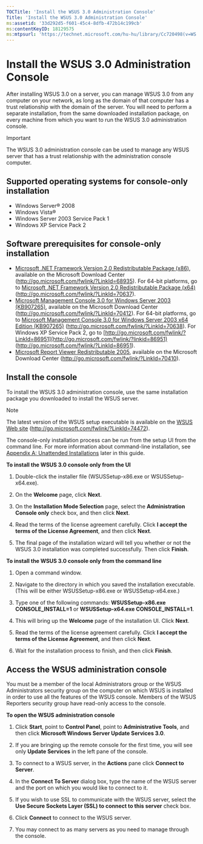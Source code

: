 ```yaml
---
TOCTitle: 'Install the WSUS 3.0 Administration Console'
Title: 'Install the WSUS 3.0 Administration Console'
ms:assetid: '33d292d5-f601-45c4-8dfb-472b14c199cb'
ms:contentKeyID: 18129575
ms:mtpsurl: 'https://technet.microsoft.com/hu-hu/library/Cc720498(v=WS.10)'
---
```


Install the WSUS 3.0 Administration Console
===========================================

After installing WSUS 3.0 on a server, you can manage WSUS 3.0 from any computer on your network, as long as the domain of that computer has a trust relationship with the domain of the server. You will need to perform a separate installation, from the same downloaded installation package, on every machine from which you want to run the WSUS 3.0 administration console.

> [!IMPORTANT]  
> The WSUS 3.0 administration console can be used to manage any WSUS server that has a trust relationship with the administration console computer. 

Supported operating systems for console-only installation
---------------------------------------------------------

-   Windows Server® 2008
-   Windows Vista®
-   Windows Server 2003 Service Pack 1
-   Windows XP Service Pack 2

Software prerequisites for console-only installation
----------------------------------------------------

-   [Microsoft .NET Framework Version 2.0 Redistributable Package (x86)](http://go.microsoft.com/fwlink/?linkid=68935), available on the Microsoft Download Center (http://go.microsoft.com/fwlink/?LinkId=68935). For 64-bit platforms, go to [Microsoft .NET Framework Version 2.0 Redistributable Package (x64)](http://go.microsoft.com/fwlink/?linkid=70637) (http://go.microsoft.com/fwlink/?LinkId=70637).
-   [Microsoft Management Console 3.0 for Windows Server 2003 (KB907265)](http://go.microsoft.com/fwlink/?linkid=70412), available on the Microsoft Download Center (http://go.microsoft.com/fwlink/?LinkId=70412). For 64-bit platforms, go to [Microsoft Management Console 3.0 for Windows Server 2003 x64 Edition (KB907265)](http://go.microsoft.com/fwlink/?linkid=70638) (http://go.microsoft.com/fwlink/?LinkId=70638). For Windows XP Service Pack 2, go to [http://go.microsoft.com/fwlink/?LinkId=86951](http://go.microsoft.com/fwlink/?linkid=86951) (http://go.microsoft.com/fwlink/?LinkId=86951).
-   [Microsoft Report Viewer Redistributable 2005](http://go.microsoft.com/fwlink/?linkid=70410), available on the Microsoft Download Center (http://go.microsoft.com/fwlink/?LinkId=70410).

Install the console
-------------------

To install the WSUS 3.0 administration console, use the same installation package you downloaded to install the WSUS server.

> [!NOTE]  
> The latest version of the WSUS setup executable is available on the [WSUS Web site](http://go.microsoft.com/fwlink/?linkid=74472) (http://go.microsoft.com/fwlink/?LinkId=74472). 

The console-only installation process can be run from the setup UI from the command line. For more information about command-line installation, see [Appendix A: Unattended Installations](https://technet.microsoft.com/89f11fc7-95b2-4ec4-b313-832b00fa315e) later in this guide.

**To install the WSUS 3.0 console only from the UI**
1.  Double-click the installer file (WSUSSetup-x86.exe or WSUSSetup-x64.exe).

2.  On the **Welcome** page, click **Next**.

3.  On the **Installation Mode Selection** page, select the **Administration Console only** check box, and then click **Next**.

4.  Read the terms of the license agreement carefully. Click **I accept the terms of the License Agreement**, and then click **Next**.

5.  The final page of the installation wizard will tell you whether or not the WSUS 3.0 installation was completed successfully. Then click **Finish**.

**To install the WSUS 3.0 console only from the command line**
1.  Open a command window.

2.  Navigate to the directory in which you saved the installation executable. (This will be either WSUSSetup-x86.exe or WSUSSetup-x64.exe.)

3.  Type one of the following commands: **WSUSSetup-x86.exe CONSOLE\_INSTALL=1** or **WSUSSetup-x64.exe CONSOLE\_INSTALL=1**.

4.  This will bring up the **Welcome** page of the installation UI. Click **Next**.

5.  Read the terms of the license agreement carefully. Click **I accept the terms of the License Agreement**, and then click **Next**.

6.  Wait for the installation process to finish, and then click **Finish**.

Access the WSUS administration console
--------------------------------------

You must be a member of the local Administrators group or the WSUS Administrators security group on the computer on which WSUS is installed in order to use all the features of the WSUS console. Members of the WSUS Reporters security group have read-only access to the console.

**To open the WSUS administration console**
1.  Click **Start**, point to **Control Panel**, point to **Administrative Tools**, and then click **Microsoft Windows Server Update Services 3.0**.

2.  If you are bringing up the remote console for the first time, you will see only **Update Services** in the left pane of the console.

3.  To connect to a WSUS server, in the **Actions** pane click **Connect to Server**.

4.  In the **Connect To Server** dialog box, type the name of the WSUS server and the port on which you would like to connect to it.

5.  If you wish to use SSL to communicate with the WSUS server, select the **Use Secure Sockets Layer (SSL) to connect to this server** check box.

6.  Click **Connect** to connect to the WSUS server.

7.  You may connect to as many servers as you need to manage through the console.
